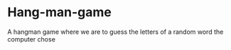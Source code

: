 # Hang-man-game
A hangman game where we are to guess the letters of a random word the computer chose
